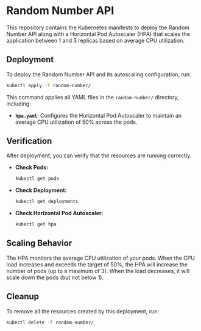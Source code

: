 # Random Number API

This repository contains the Kubernetes manifests to deploy the Random Number API along with a Horizontal Pod Autoscaler (HPA) that scales the application between 1 and 3 replicas based on average CPU utilization.


## Deployment

To deploy the Random Number API and its autoscaling configuration, run:

```bash
kubectl apply -f random-number/
```

This command applies all YAML files in the `random-number/` directory, including:
- **`hpa.yaml`**: Configures the Horizontal Pod Autoscaler to maintain an average CPU utilization of 50% across the pods.

## Verification

After deployment, you can verify that the resources are running correctly.

- **Check Pods:**

  ```bash
  kubectl get pods
  ```

- **Check Deployment:**

  ```bash
  kubectl get deployments
  ```

- **Check Horizontal Pod Autoscaler:**

  ```bash
  kubectl get hpa
  ```

## Scaling Behavior

The HPA monitors the average CPU utilization of your pods. When the CPU load increases and exceeds the target of 50%, the HPA will increase the number of pods (up to a maximum of 3). When the load decreases, it will scale down the pods (but not below 1).

## Cleanup

To remove all the resources created by this deployment, run:

```bash
kubectl delete -f random-number/
```
